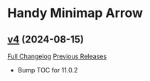 # Handy Minimap Arrow

## [v4](https://github.com/kemayo/wow-handyminimaparrow/tree/v4) (2024-08-15)
[Full Changelog](https://github.com/kemayo/wow-handyminimaparrow/commits/v4) [Previous Releases](https://github.com/kemayo/wow-handyminimaparrow/releases)

- Bump TOC for 11.0.2  

